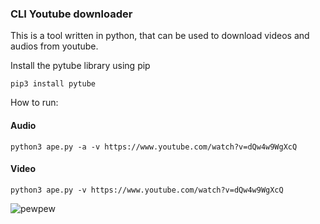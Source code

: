 ### CLI Youtube downloader
This is a tool written in python, that can be used to download videos and audios from youtube.

Install the pytube library using pip
```
pip3 install pytube
```

How to run:
#### Audio
```
python3 ape.py -a -v https://www.youtube.com/watch?v=dQw4w9WgXcQ
```

#### Video
```
python3 ape.py -v https://www.youtube.com/watch?v=dQw4w9WgXcQ
```
![pewpew](https://i.imgur.com/5hPzDQC.png)